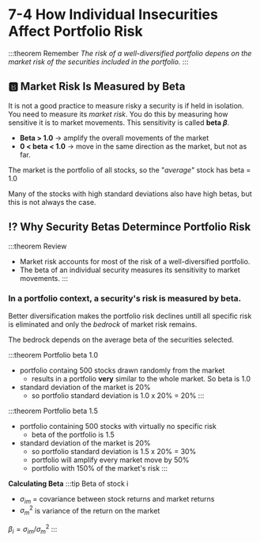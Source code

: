 # 7-4 How Individual Insecurities Affect Portfolio Risk
:::theorem Remember
_The risk of a well-diversified portfolio depens on the market risk of the securities included in the portfolio._
:::

## 🅱️ Market Risk Is Measured by Beta
It is not a good practice to measure risky a security is if held in isolation. You need to measure its _market risk_. You do this by measuring how sensitive it is to market movements. This sensitivity is called **beta $β$**.

+ **Beta > 1.0** -> amplify the overall movements of the market
+ **0 < beta < 1.0** -> move in the same direction as the market, but not as far. 

The market is the portfolio of all stocks, so the "_average_" stock has beta = 1.0

Many of the stocks with high standard deviations also have high betas, but this is not always the case.

## ⁉️ Why Security Betas Determince Portfolio Risk
:::theorem Review
+ Market risk accounts for most of the risk of a well-diversified portfolio.
+ The beta of an individual security measures its sensitivity to market movements.
:::

### In a portfolio context, a security's risk is measured by beta.

Better diversification makes the portfolio risk declines untill all specific risk is eliminated and only the _bedrock_ of market risk remains.

The bedrock depends on the average beta of the securities selected.

:::theorem Portfolio beta 1.0
+ portfolio containg 500 stocks drawn randomly from the market
    + results in a portfolio **very** similar to the whole market. So beta is 1.0
+ standard deviation of the market is 20%
    + so portfolio standard deviation is 1.0 x 20% = 20%
:::

:::theorem Portfolio beta 1.5
+ portfolio containing 500 stocks with virtually no specific risk
    + beta of the portfolio is 1.5
+ standard deviation of the market is 20%
    + so portfolio standard deviation is 1.5 x 20% = 30%
    + portfolio will amplify every market move by 50%
    + portfolio with 150% of the market's risk
:::

**Calculating Beta**
:::tip Beta of stock i
+ $\sigma_{im}$ = covariance between stock returns and market returns
+ $\sigma_m^2$ is variance of the return on the market

$\beta_i = \sigma_{im} / \sigma_m^2$
:::
